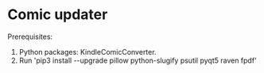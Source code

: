# Comic updater
Prerequisites:
1. Python packages: KindleComicConverter.
2. Run 'pip3 install --upgrade pillow python-slugify psutil pyqt5 raven fpdf'
